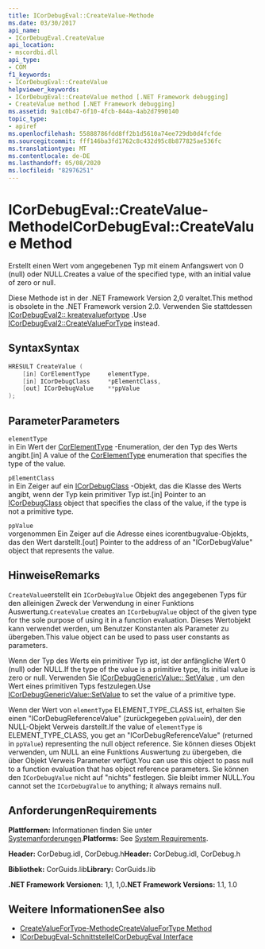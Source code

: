 ```yaml
---
title: ICorDebugEval::CreateValue-Methode
ms.date: 03/30/2017
api_name:
- ICorDebugEval.CreateValue
api_location:
- mscordbi.dll
api_type:
- COM
f1_keywords:
- ICorDebugEval::CreateValue
helpviewer_keywords:
- ICorDebugEval::CreateValue method [.NET Framework debugging]
- CreateValue method [.NET Framework debugging]
ms.assetid: 9a1c0b47-6f10-4fcb-844a-4ab2d7990140
topic_type:
- apiref
ms.openlocfilehash: 55888786fdd8ff2b1d5610a74ee729db0d4fcfde
ms.sourcegitcommit: fff146ba3fd1762c8c432d95c8b877825ae536fc
ms.translationtype: MT
ms.contentlocale: de-DE
ms.lasthandoff: 05/08/2020
ms.locfileid: "82976251"
---
```

# <a name="icordebugevalcreatevalue-method"></a><span data-ttu-id="6acf2-102">ICorDebugEval::CreateValue-Methode</span><span class="sxs-lookup"><span data-stu-id="6acf2-102">ICorDebugEval::CreateValue Method</span></span>
<span data-ttu-id="6acf2-103">Erstellt einen Wert vom angegebenen Typ mit einem Anfangswert von 0 (null) oder NULL.</span><span class="sxs-lookup"><span data-stu-id="6acf2-103">Creates a value of the specified type, with an initial value of zero or null.</span></span>  
  
 <span data-ttu-id="6acf2-104">Diese Methode ist in der .NET Framework Version 2,0 veraltet.</span><span class="sxs-lookup"><span data-stu-id="6acf2-104">This method is obsolete in the .NET Framework version 2.0.</span></span> <span data-ttu-id="6acf2-105">Verwenden Sie stattdessen [ICorDebugEval2:: kreatevaluefortype](icordebugeval2-createvaluefortype-method.md) .</span><span class="sxs-lookup"><span data-stu-id="6acf2-105">Use [ICorDebugEval2::CreateValueForType](icordebugeval2-createvaluefortype-method.md) instead.</span></span>  
  
## <a name="syntax"></a><span data-ttu-id="6acf2-106">Syntax</span><span class="sxs-lookup"><span data-stu-id="6acf2-106">Syntax</span></span>  
  
```cpp  
HRESULT CreateValue (  
    [in] CorElementType     elementType,  
    [in] ICorDebugClass     *pElementClass,  
    [out] ICorDebugValue    **ppValue  
);  
```  
  
## <a name="parameters"></a><span data-ttu-id="6acf2-107">Parameter</span><span class="sxs-lookup"><span data-stu-id="6acf2-107">Parameters</span></span>  
 `elementType`  
 <span data-ttu-id="6acf2-108">in Ein Wert der [CorElementType](../metadata/corelementtype-enumeration.md) -Enumeration, der den Typ des Werts angibt.</span><span class="sxs-lookup"><span data-stu-id="6acf2-108">[in] A value of the [CorElementType](../metadata/corelementtype-enumeration.md) enumeration that specifies the type of the value.</span></span>  
  
 `pElementClass`  
 <span data-ttu-id="6acf2-109">in Ein Zeiger auf ein [ICorDebugClass](icordebugclass-interface.md) -Objekt, das die Klasse des Werts angibt, wenn der Typ kein primitiver Typ ist.</span><span class="sxs-lookup"><span data-stu-id="6acf2-109">[in] Pointer to an [ICorDebugClass](icordebugclass-interface.md) object that specifies the class of the value, if the type is not a primitive type.</span></span>  
  
 `ppValue`  
 <span data-ttu-id="6acf2-110">vorgenommen Ein Zeiger auf die Adresse eines icorentbugvalue-Objekts, das den Wert darstellt.</span><span class="sxs-lookup"><span data-stu-id="6acf2-110">[out] Pointer to the address of an "ICorDebugValue" object that represents the value.</span></span>  
  
## <a name="remarks"></a><span data-ttu-id="6acf2-111">Hinweise</span><span class="sxs-lookup"><span data-stu-id="6acf2-111">Remarks</span></span>  
 <span data-ttu-id="6acf2-112">`CreateValue`erstellt ein `ICorDebugValue` Objekt des angegebenen Typs für den alleinigen Zweck der Verwendung in einer Funktions Auswertung.</span><span class="sxs-lookup"><span data-stu-id="6acf2-112">`CreateValue` creates an `ICorDebugValue` object of the given type for the sole purpose of using it in a function evaluation.</span></span> <span data-ttu-id="6acf2-113">Dieses Wertobjekt kann verwendet werden, um Benutzer Konstanten als Parameter zu übergeben.</span><span class="sxs-lookup"><span data-stu-id="6acf2-113">This value object can be used to pass user constants as parameters.</span></span>  
  
 <span data-ttu-id="6acf2-114">Wenn der Typ des Werts ein primitiver Typ ist, ist der anfängliche Wert 0 (null) oder NULL.</span><span class="sxs-lookup"><span data-stu-id="6acf2-114">If the type of the value is a primitive type, its initial value is zero or null.</span></span> <span data-ttu-id="6acf2-115">Verwenden Sie [ICorDebugGenericValue:: SetValue](icordebuggenericvalue-setvalue-method.md) , um den Wert eines primitiven Typs festzulegen.</span><span class="sxs-lookup"><span data-stu-id="6acf2-115">Use [ICorDebugGenericValue::SetValue](icordebuggenericvalue-setvalue-method.md) to set the value of a primitive type.</span></span>  
  
 <span data-ttu-id="6acf2-116">Wenn der Wert von `elementType` ELEMENT_TYPE_CLASS ist, erhalten Sie einen "ICorDebugReferenceValue" (zurückgegeben `ppValue`in), der den NULL-Objekt Verweis darstellt.</span><span class="sxs-lookup"><span data-stu-id="6acf2-116">If the value of `elementType` is ELEMENT_TYPE_CLASS, you get an "ICorDebugReferenceValue" (returned in `ppValue`) representing the null object reference.</span></span> <span data-ttu-id="6acf2-117">Sie können dieses Objekt verwenden, um NULL an eine Funktions Auswertung zu übergeben, die über Objekt Verweis Parameter verfügt.</span><span class="sxs-lookup"><span data-stu-id="6acf2-117">You can use this object to pass null to a function evaluation that has object reference parameters.</span></span> <span data-ttu-id="6acf2-118">Sie können den `ICorDebugValue` nicht auf "nichts" festlegen. Sie bleibt immer NULL.</span><span class="sxs-lookup"><span data-stu-id="6acf2-118">You cannot set the `ICorDebugValue` to anything; it always remains null.</span></span>  
  
## <a name="requirements"></a><span data-ttu-id="6acf2-119">Anforderungen</span><span class="sxs-lookup"><span data-stu-id="6acf2-119">Requirements</span></span>  
 <span data-ttu-id="6acf2-120">**Plattformen:** Informationen finden Sie unter [Systemanforderungen](../../get-started/system-requirements.md).</span><span class="sxs-lookup"><span data-stu-id="6acf2-120">**Platforms:** See [System Requirements](../../get-started/system-requirements.md).</span></span>  
  
 <span data-ttu-id="6acf2-121">**Header:** CorDebug.idl, CorDebug.h</span><span class="sxs-lookup"><span data-stu-id="6acf2-121">**Header:** CorDebug.idl, CorDebug.h</span></span>  
  
 <span data-ttu-id="6acf2-122">**Bibliothek:** CorGuids.lib</span><span class="sxs-lookup"><span data-stu-id="6acf2-122">**Library:** CorGuids.lib</span></span>  
  
 <span data-ttu-id="6acf2-123">**.NET Framework Versionen:** 1,1, 1,0</span><span class="sxs-lookup"><span data-stu-id="6acf2-123">**.NET Framework Versions:** 1.1, 1.0</span></span>  
  
## <a name="see-also"></a><span data-ttu-id="6acf2-124">Weitere Informationen</span><span class="sxs-lookup"><span data-stu-id="6acf2-124">See also</span></span>

- [<span data-ttu-id="6acf2-125">CreateValueForType-Methode</span><span class="sxs-lookup"><span data-stu-id="6acf2-125">CreateValueForType Method</span></span>](icordebugeval2-createvaluefortype-method.md)
- [<span data-ttu-id="6acf2-126">ICorDebugEval-Schnittstelle</span><span class="sxs-lookup"><span data-stu-id="6acf2-126">ICorDebugEval Interface</span></span>](icordebugeval-interface.md)

